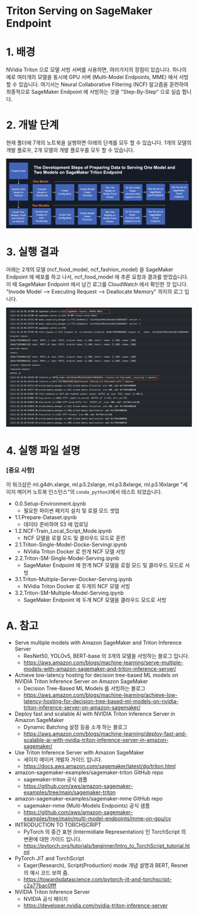 # Triton Serving on SageMaker Endpoint

# 1. 배경
NVidia Triton 으로 모델 서빙 서버를 사용하면, 여러가지의 장점이 있습니다. 하나의 예로 여러개의 모델을 동시에 GPU 서버 (Multi-Model Endpoints, MME) 에서 서빙할 수 있습니다. 여기서는 Neural Collaborative Filtering (NCF) 알고즘을 훈련하여 최종적으로 SageMaker Endpoint 에 서빙하는 것을 "Step-By-Step" 으로 실습 합니다.

# 2. 개발 단계
현재 폴더에 7개의 노트북을 실행하면 아래의 단계를 모두 할 수 있습니다. 1개의 모델의 개발 플로우, 2개 모델의 개발 플로우를 모두 할 수 있습니다. 

![triton-development-steps.png](img/triton-development-steps.png)

# 3. 실행 결과
아래는 2개의 모델 (ncf_food_model, ncf_fashion_model) 을 SageMaker Endpoint 에 배포를 하고 나서, ncf_food_model 에 추론 요청과 결과를 받았습니다. 이 때 SageMaker Endpoint 에서 남긴 로그를 CloudWatch 에서 확인한 것 입니다. "Invode Model --> Executing Request --> Deallocate Memory" 까지의 로그 입니다. 

![single_triton_server_log.png](img/single_triton_server_log.png)


# 4. 실행 파일 설명
### [중요 사항] 
이 워크샵은 ml.g4dn.xlarge, ml.p3.2xlarge, ml.p3.8xlarge, ml.p3.16xlarge "세이지 메이커 노트북 인스턴스"의 `conda_python3`에서 테스트 되었습니다.

- 0.0.Setup-Environment.ipynb
    - 필요한 파이썬 패키지 설치 및 로컬 모드 셋업
- 1.1.Prepare-Dataset.ipynb
    - 데이타 준비하여 S3 에 업로딩
- 1.2.NCF-Train_Local_Script_Mode.ipynb
    - NCF 모델을 로컬 모드 및 클라우드 모드로 훈련
- 2.1.Triton-Single-Model-Docke-Servingr.ipynb
    - NVidia Triton Docker 로 한개 NCF 모델 서빙
- 2.2.Triton-SM-Single-Model-Serving.ipynb
    - SageMaker Endpoint 에 한개 NCF 모델을 로컬 모드 및 클라우드 모드로 서빙
- 3.1.Triton-Multiple-Server-Docker-Serving.ipynb
    - NVidia Triton Docker 로 두개의 NCF 모델 서빙
- 3.2.Triton-SM-Multiple-Model-Serving.ipynb
    - SageMaker Endpoint 에 두개 NCF 모델을 클라우드 모드로 서빙

# A. 참고
- Serve multiple models with Amazon SageMaker and Triton Inference Server
    - ResNet50, YOLOv5, BERT-base 의 3개의 모델을 서빙하는 블로그 입니다.
    - https://aws.amazon.com/blogs/machine-learning/serve-multiple-models-with-amazon-sagemaker-and-triton-inference-server/
- Achieve low-latency hosting for decision tree-based ML models on NVIDIA Triton Inference Server on Amazon SageMaker
    - Decision Tree-Based ML Models 를 서빙하는 블로그
    - https://aws.amazon.com/blogs/machine-learning/achieve-low-latency-hosting-for-decision-tree-based-ml-models-on-nvidia-triton-inference-server-on-amazon-sagemaker/
- Deploy fast and scalable AI with NVIDIA Triton Inference Server in Amazon SageMaker
    - Dynamic Batching 설정 등을 소개 하는 블로그
    - https://aws.amazon.com/blogs/machine-learning/deploy-fast-and-scalable-ai-with-nvidia-triton-inference-server-in-amazon-sagemaker/
- Use Triton Inference Server with Amazon SageMaker
    - 세이지 메이커 개발자 가이드 입니다.
    - https://docs.aws.amazon.com/sagemaker/latest/dg/triton.html
-  amazon-sagemaker-examples/sagemaker-triton GitHub repo
    - sagemaker-triton 공식 샘플
    - https://github.com/aws/amazon-sagemaker-examples/tree/main/sagemaker-triton    
-  amazon-sagemaker-examples/sagemaker-mme GitHub repo
    - sagemaker-mme (Multi-Models Endpoints) 공식 샘플
    - https://github.com/aws/amazon-sagemaker-examples/tree/main/multi-model-endpoints/mme-on-gpu/cv
- INTRODUCTION TO TORCHSCRIPT
    - PyTorch 의 중간 표현 (Intermidiate Representation) 인 TorchScript 의 변환에 대한 가이드 입니다.
    - https://pytorch.org/tutorials/beginner/Intro_to_TorchScript_tutorial.html
- PyTorch JIT and TorchScript
    - Eager(Research), Script(Production) mode 개념 설명과 BERT, Resnet 의 예시 코드 보여 줌.
    - https://towardsdatascience.com/pytorch-jit-and-torchscript-c2a77bac0fff
- NVIDIA Triton Inference Server
    - NVIDIA 공식 페이지
    - https://developer.nvidia.com/nvidia-triton-inference-server